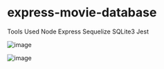 # express-movie-database

Tools Used
Node
Express
Sequelize 
SQLite3
Jest

![image](https://user-images.githubusercontent.com/15171226/145600308-584e9c61-125d-4a81-95d9-201d195d6538.png)

![image](https://user-images.githubusercontent.com/15171226/145601911-9586d743-006e-4d64-b7ea-ea6de43a939d.png)

